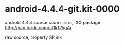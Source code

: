 # android-4.4.4-git.kit-0000
android 4.4.4 source code mirror,  ISO package http://pan.baidu.com/s/1kT7hgAr


raw source, property SP.ink
